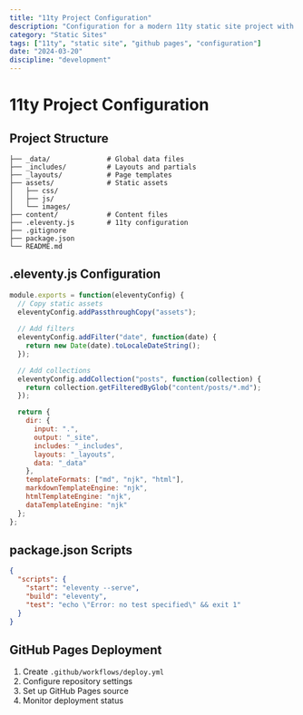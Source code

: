 ```yaml
---
title: "11ty Project Configuration"
description: "Configuration for a modern 11ty static site project with GitHub Pages deployment."
category: "Static Sites"
tags: ["11ty", "static site", "github pages", "configuration"]
date: "2024-03-20"
discipline: "development"
---
```


# 11ty Project Configuration

## Project Structure
```
├── _data/              # Global data files
├── _includes/          # Layouts and partials
├── _layouts/           # Page templates
├── assets/             # Static assets
│   ├── css/
│   ├── js/
│   └── images/
├── content/            # Content files
├── .eleventy.js        # 11ty configuration
├── .gitignore
├── package.json
└── README.md
```

## .eleventy.js Configuration
```javascript
module.exports = function(eleventyConfig) {
  // Copy static assets
  eleventyConfig.addPassthroughCopy("assets");
  
  // Add filters
  eleventyConfig.addFilter("date", function(date) {
    return new Date(date).toLocaleDateString();
  });

  // Add collections
  eleventyConfig.addCollection("posts", function(collection) {
    return collection.getFilteredByGlob("content/posts/*.md");
  });

  return {
    dir: {
      input: ".",
      output: "_site",
      includes: "_includes",
      layouts: "_layouts",
      data: "_data"
    },
    templateFormats: ["md", "njk", "html"],
    markdownTemplateEngine: "njk",
    htmlTemplateEngine: "njk",
    dataTemplateEngine: "njk"
  };
};
```

## package.json Scripts
```json
{
  "scripts": {
    "start": "eleventy --serve",
    "build": "eleventy",
    "test": "echo \"Error: no test specified\" && exit 1"
  }
}
```

## GitHub Pages Deployment
1. Create `.github/workflows/deploy.yml`
2. Configure repository settings
3. Set up GitHub Pages source
4. Monitor deployment status 